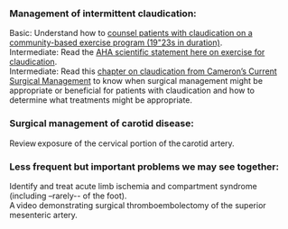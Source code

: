<head>
<!-- Global site tag (gtag.js) - Google Analytics -->
<script async src="https://www.googletagmanager.com/gtag/js?id=G-YPLVGC5FDP"></script>
<script>
  window.dataLayer = window.dataLayer || [];
  function gtag(){dataLayer.push(arguments);}
  gtag('js', new Date());

  gtag('config', 'G-YPLVGC5FDP');
</script>
</head>



### Management of intermittent claudication: 

Basic: Understand how to [counsel patients with claudication on a community-based exercise program (19"23s in duration)](https://youtu.be/uWyBtbZ_dko).<br>
Intermediate: Read the [AHA scientific statement here on exercise for claudication](https://pubmed.ncbi.nlm.nih.gov/30586765/). <br>
Intermediate: Read this [chapter on claudication from Cameron’s Current Surgical Management](https://bcmedu-my.sharepoint.com/:b:/g/personal/nbarshes_bcm_edu/EXhfQyt-WXtFvZ_SVxAq5YQBGQqtT0kPmt-8-W0BoHZYTw?e=nv1OfX) to know when surgical management might be appropriate or beneficial for patients with claudication and how to determine what treatments might be appropriate. <br>

<p>
<p>

### Surgical management of carotid disease: 
Review exposure of the cervical portion of the carotid artery.  <br>

<p>
<p>
 
### Less frequent but important problems we may see together: 
Identify and treat acute limb ischemia and compartment syndrome (including –rarely-- of the foot).  <br>
A video demonstrating surgical thromboembolectomy of the superior mesenteric artery. <br>
